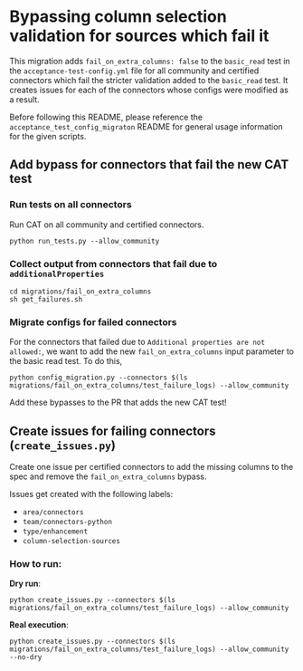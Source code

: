 # Bypassing column selection validation for sources which fail it
This migration adds `fail_on_extra_columns: false` to the `basic_read` test in the `acceptance-test-config.yml`
file for all community and certified connectors which fail the stricter validation added to the `basic_read` test. It creates
issues for each of the connectors whose configs were modified as a result.

Before following this README, please reference the `acceptance_test_config_migraton` README for general
usage information for the given scripts.

## Add bypass for connectors that fail the new CAT test

### Run tests on all connectors
Run CAT on all community and certified connectors.

```
python run_tests.py --allow_community
```

### Collect output from connectors that fail due to `additionalProperties`
```
cd migrations/fail_on_extra_columns
sh get_failures.sh
```

### Migrate configs for failed connectors
For the connectors that failed due to `Additional properties are not allowed:`, we want to add the new
`fail_on_extra_columns` input parameter to the basic read test. To do this,

```
python config_migration.py --connectors $(ls migrations/fail_on_extra_columns/test_failure_logs) --allow_community
```

Add these bypasses to the PR that adds the new CAT test!


## Create issues for failing connectors (`create_issues.py`)
Create one issue per certified connectors to add the missing columns to the spec and remove the `fail_on_extra_columns` bypass.

Issues get created with the following labels:
* `area/connectors`
* `team/connectors-python`
* `type/enhancement`
* `column-selection-sources`

### How to run:
**Dry run**:
```
python create_issues.py --connectors $(ls migrations/fail_on_extra_columns/test_failure_logs) --allow_community
```

**Real execution**:
```
python create_issues.py --connectors $(ls migrations/fail_on_extra_columns/test_failure_logs) --allow_community --no-dry
```
